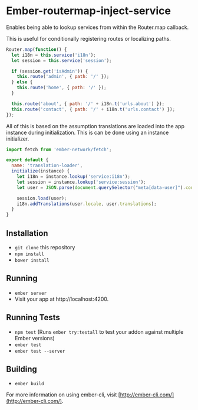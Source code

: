 # Ember-routermap-inject-service

Enables being able to lookup services from within the Router.map callback.

This is useful for conditionally registering routes or localizing paths.

```js
Router.map(function() {
  let i18n = this.service('i18n');
  let session = this.service('session');

  if (session.get('isAdmin')) {
    this.route('admin', { path: '/' });
  } else {
    this.route('home', { path: '/' });
  }

  this.route('about', { path: '/' + i18n.t('urls.about') });
  this.route('contact', { path: '/' + i18n.t('urls.contact') });
});
```

All of this is based on the assumption translations are loaded into the app instance
during initialization.  This is can be done using an instance initializer.

```js
import fetch from 'ember-network/fetch';

export default {
  name: 'translation-loader',
  initialize(instance) {
    let i18n = instance.lookup('service:i18n');
    let session = instance.lookup('service:session');
    let user = JSON.parse(document.querySelector("meta[data-user]").content);

    session.load(user);
    i18n.addTranslations(user.locale, user.translations);
  }
}
```

## Installation

* `git clone` this repository
* `npm install`
* `bower install`

## Running

* `ember server`
* Visit your app at http://localhost:4200.

## Running Tests

* `npm test` (Runs `ember try:testall` to test your addon against multiple Ember versions)
* `ember test`
* `ember test --server`

## Building

* `ember build`

For more information on using ember-cli, visit [http://ember-cli.com/](http://ember-cli.com/).
